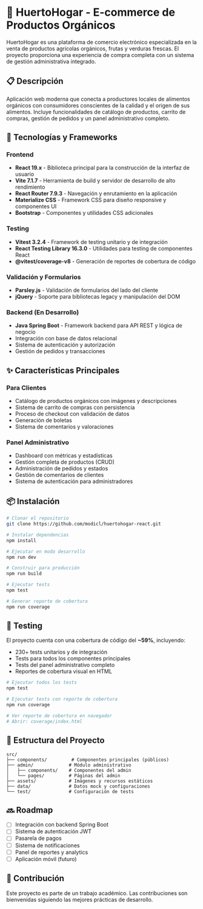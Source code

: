 # 🌱 HuertoHogar - E-commerce de Productos Orgánicos

HuertoHogar es una plataforma de comercio electrónico especializada en la venta de productos agrícolas orgánicos, frutas y verduras frescas. El proyecto proporciona una experiencia de compra completa con un sistema de gestión administrativa integrado.

## 📋 Descripción

Aplicación web moderna que conecta a productores locales de alimentos orgánicos con consumidores conscientes de la calidad y el origen de sus alimentos. Incluye funcionalidades de catálogo de productos, carrito de compras, gestión de pedidos y un panel administrativo completo.

## 🚀 Tecnologías y Frameworks

### Frontend
- **React 19.x** - Biblioteca principal para la construcción de la interfaz de usuario
- **Vite 7.1.7** - Herramienta de build y servidor de desarrollo de alto rendimiento
- **React Router 7.9.3** - Navegación y enrutamiento en la aplicación
- **Materialize CSS** - Framework CSS para diseño responsive y componentes UI
- **Bootstrap** - Componentes y utilidades CSS adicionales

### Testing
- **Vitest 3.2.4** - Framework de testing unitario y de integración
- **React Testing Library 16.3.0** - Utilidades para testing de componentes React
- **@vitest/coverage-v8** - Generación de reportes de cobertura de código

### Validación y Formularios
- **Parsley.js** - Validación de formularios del lado del cliente
- **jQuery** - Soporte para bibliotecas legacy y manipulación del DOM

### Backend (En Desarrollo)
- **Java Spring Boot** - Framework backend para API REST y lógica de negocio
- Integración con base de datos relacional
- Sistema de autenticación y autorización
- Gestión de pedidos y transacciones

## ✨ Características Principales

### Para Clientes
- Catálogo de productos orgánicos con imágenes y descripciones
- Sistema de carrito de compras con persistencia
- Proceso de checkout con validación de datos
- Generación de boletas
- Sistema de comentarios y valoraciones

### Panel Administrativo
- Dashboard con métricas y estadísticas
- Gestión completa de productos (CRUD)
- Administración de pedidos y estados
- Gestión de comentarios de clientes
- Sistema de autenticación para administradores

## 📦 Instalación

```bash
# Clonar el repositorio
git clone https://github.com/modicl/huertohogar-react.git

# Instalar dependencias
npm install

# Ejecutar en modo desarrollo
npm run dev

# Construir para producción
npm run build

# Ejecutar tests
npm test

# Generar reporte de cobertura
npm run coverage
```

## 🧪 Testing

El proyecto cuenta con una cobertura de código del **~59%**, incluyendo:
- 230+ tests unitarios y de integración
- Tests para todos los componentes principales
- Tests del panel administrativo completo
- Reportes de cobertura visual en HTML

```bash
# Ejecutar todos los tests
npm test

# Ejecutar tests con reporte de cobertura
npm run coverage

# Ver reporte de cobertura en navegador
# Abrir: coverage/index.html
```

## 📁 Estructura del Proyecto

```
src/
├── components/         # Componentes principales (públicos)
├── admin/             # Módulo administrativo
│   ├── components/    # Componentes del admin
│   └── pages/         # Páginas del admin
├── assets/            # Imágenes y recursos estáticos
├── data/              # Datos mock y configuraciones
└── test/              # Configuración de tests
```

## 🔜 Roadmap

- [ ] Integración con backend Spring Boot
- [ ] Sistema de autenticación JWT
- [ ] Pasarela de pagos
- [ ] Sistema de notificaciones
- [ ] Panel de reportes y analytics
- [ ] Aplicación móvil (futuro)

## 👥 Contribución

Este proyecto es parte de un trabajo académico. Las contribuciones son bienvenidas siguiendo las mejores prácticas de desarrollo.

